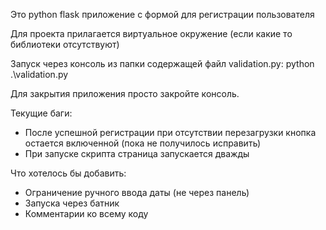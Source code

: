 Это python flask приложение с формой для регистрации пользователя

Для проекта прилагается виртуальное окружение (если какие то библиотеки отсутствуют)

Запуск через консоль из папки содержащей файл validation.py:
    python .\validation.py

Для закрытия приложения просто закройте консоль.


Текущие баги:
- После успешной регистрации при отсутствии перезагрузки кнопка остается включенной (пока не получилось исправить)
- При запуске скрипта страница запускается дважды

Что хотелось бы добавить:
- Ограничение ручного ввода даты (не через панель)
- Запуска через батник
- Комментарии ко всему коду
